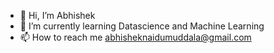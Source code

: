 - 👋 Hi, I’m Abhishek
- 🌱 I’m currently learning Datascience and Machine Learning
- 📫 How to reach me abhisheknaidumuddala@gmail.com

<!---
abhi230699/abhi230699 is a ✨ special ✨ repository because its `README.md` (this file) appears on your GitHub profile.
You can click the Preview link to take a look at your changes.
--->
